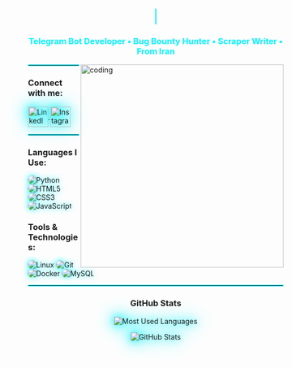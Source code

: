 <h1 align="center">
  <span style="color:#00f5ff; font-family: 'Courier New', Courier, monospace;">
    <span id="typing"></span>
    <span style="border-right: .1em solid #00f5ff"></span>
  </span>
</h1>

<h3 align="center" style="color:#00f5ff;">Telegram Bot Developer • Bug Bounty Hunter • Scraper Writer • From Iran</h3>

<img align="right" alt="coding" width="400" src="https://mir-s3-cdn-cf.behance.net/project_modules/hd/06f21a161921919.63cd7887d0a70.gif">

<hr style="border: 1px solid #00F5FF;" />

<h3 align="left">Connect with me:</h3>
<p align="left">
  <a href="https://linkedin.com/in/sobhanmoqadam" target="_blank">
    <img align="center" src="https://img.icons8.com/ios-filled/50/00F5FF/linkedin.png" alt="LinkedIn" height="40" width="40" class="glow"/>
  </a>
  <a href="https://instagram.com/cyber_nest" target="_blank">
    <img align="center" src="https://img.icons8.com/ios-filled/50/FFD700/instagram-new.png" alt="Instagram" height="40" width="40" class="glow"/>
  </a>
</p>

<hr style="border: 1px solid #00F5FF;" />

<h3 align="left">Languages I Use:</h3>
<p align="left">
  <img src="https://img.shields.io/badge/Python-171717?style=for-the-badge&logo=python&logoColor=00F5FF" alt="Python" class="glow-badge"/>
  <img src="https://img.shields.io/badge/HTML5-171717?style=for-the-badge&logo=html5&logoColor=FFD700" alt="HTML5" class="glow-badge"/>
  <img src="https://img.shields.io/badge/CSS3-171717?style=for-the-badge&logo=css3&logoColor=00F5FF" alt="CSS3" class="glow-badge"/>
  <img src="https://img.shields.io/badge/JavaScript-171717?style=for-the-badge&logo=javascript&logoColor=FFD700" alt="JavaScript" class="glow-badge"/>
</p>

<h3 align="left">Tools & Technologies:</h3>
<p align="left">
  <img src="https://img.shields.io/badge/Linux-171717?style=for-the-badge&logo=linux&logoColor=00F5FF" alt="Linux" class="glow-badge"/>
  <img src="https://img.shields.io/badge/Git-171717?style=for-the-badge&logo=git&logoColor=FFD700" alt="Git" class="glow-badge"/>
  <img src="https://img.shields.io/badge/Docker-171717?style=for-the-badge&logo=docker&logoColor=00F5FF" alt="Docker" class="glow-badge"/>
  <img src="https://img.shields.io/badge/MySQL-171717?style=for-the-badge&logo=mysql&logoColor=FFD700" alt="MySQL" class="glow-badge"/>
</p>

<hr style="border: 1px solid #00F5FF;" />

<h3 align="center">GitHub Stats</h3>
<p align="center">
  <img src="https://github-readme-stats.vercel.app/api/top-langs/?username=SoBiMoqadam&langs_count=10&layout=compact&theme=dark&hide_border=true&bg_color=171717&title_color=00F5FF&icon_color=00F5FF&text_color=ffffff&count_private=true" alt="Most Used Languages" class="glow"/>
</p>

<p align="center">
  <img src="https://github-readme-stats.vercel.app/api?username=SoBiMoqadam&show_icons=true&count_private=true&theme=dark&hide_border=true&bg_color=171717&title_color=00F5FF&icon_color=00F5FF&text_color=ffffff" alt="GitHub Stats" class="glow"/>
</p>

<style>
.glow {
  filter: drop-shadow(0 0 8px #00f5ff) drop-shadow(0 0 16px #00f5ff);
  transition: all 0.3s ease-in-out;
}
.glow:hover {
  filter: drop-shadow(0 0 12px #FFD700) drop-shadow(0 0 24px #FFD700);
}

.glow-badge {
  border-radius: 15px;
  filter: drop-shadow(0 0 6px #00f5ff);
  transition: all 0.3s ease-in-out;
}
.glow-badge:hover {
  filter: drop-shadow(0 0 10px #FFD700) drop-shadow(0 0 20px #FFD700);
}
</style>

<script>
const text = "Hi, Sobhan Moqadam";
let idx = 0;
function type() {
  if (idx < text.length) {
    document.getElementById("typing").innerHTML += text.charAt(idx);
    idx++;
    setTimeout(type, 150);
  }
}
type();
</script>
